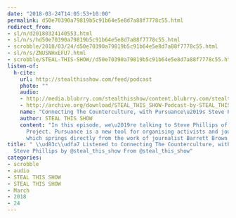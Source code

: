 ```yaml
---
date: "2018-03-24T14:05:53+10:00"
permalink: d50e70390a79819b5c91b64e5e8d7a88f7778c55.html
redirect_from:
- sl/n/d20180324140553.html
- sl/n/s/hd50e70390a79819b5c91b64e5e8d7a88f7778c55.html
- scrobble/2018/03/24/d50e70390a79819b5c91b64e5e8d7a88f7778c55.html
- sl/n/s/ZNUSNHxEFU7.html
- scrobble/STEAL-THIS-SHOW//d50e70390a79819b5c91b64e5e8d7a88f7778c55.html
listen-of:
  h-cite:
    url: http://stealthisshow.com/feed/podcast
    photo: ""
    audio:
    - http://media.blubrry.com/stealthisshow/content.blubrry.com/stealthisshow/s03e07_Connecting_the_Counterculture_with_Steve_Phillips.mp3
    - http://archive.org/download/STEAL_THIS_SHOW-Podcast-by-STEAL_THIS_SHOW/s03e07_Connecting_the_Counterculture_with_Steve_Phillips.mp3
    name: "Connecting The Counterculture, with Pursuance\u2019s Steve Phillips"
    author: STEAL THIS SHOW
    content: "In this episode, we\u2019re talking to Steve Phillips of The Pursuance
      Project. Pursuance is a new tool for organising activists and journalists online
      which springs directly from the work of journalist Barrett Brown and Barrett\u2019s---"
title: " \\ud83c\\udfa7 Listened to Connecting The Counterculture, with Pursuance\u2019s
  Steve Phillips by @steal_this_show From @steal_this_show"
categories:
- scrobble
- audio
- STEAL THIS SHOW
- STEAL THIS SHOW
- March
- 2018
- 24
---
```

